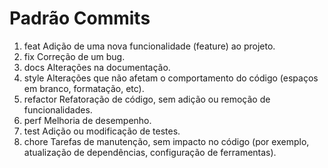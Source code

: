 # Padrão Commits

1. feat	Adição de uma nova funcionalidade (feature) ao projeto.
2. fix	Correção de um bug.
3. docs	Alterações na documentação.
4. style	Alterações que não afetam o comportamento do código (espaços em branco, formatação, etc).
5. refactor	Refatoração de código, sem adição ou remoção de funcionalidades.
6. perf	Melhoria de desempenho.
7. test	Adição ou modificação de testes.
8. chore	Tarefas de manutenção, sem impacto no código (por exemplo, atualização de dependências, configuração de ferramentas).
